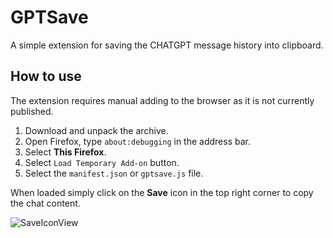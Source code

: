 # GPTSave
A simple extension for saving the CHATGPT message history into clipboard.

## How to use

The extension requires manual adding to the browser as it is not currently published.

1. Download and unpack the archive.
2. Open Firefox, type `about:debugging` in the address bar.
3. Select **This Firefox**.
4. Select `Load Temporary Add-on` button.
5. Select the `manifest.json` or `gptsave.js` file.

When loaded simply click on the **Save** icon in the top right corner to copy the chat content.

![SaveIconView](https://raw.githubusercontent.com/Nesae-avi/Chat-GPT-Save/master/SaveIcon.PNG)
